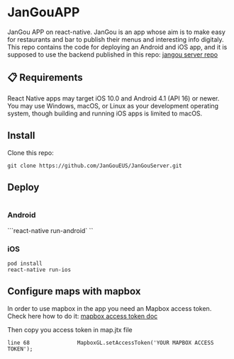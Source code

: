 # JanGouAPP
JanGou APP on react-native. JanGou is an app whose aim is to make easy for restaurants and bar to publish their menus and interesting info digitaly. This repo contains the code for deploying an Android and iOS app, and it is supposed to use the backend published in this repo: [jangou server repo](https://github.com/JanGouEUS/JanGouServer)

## 📋 Requirements
React Native apps may target iOS 10.0 and Android 4.1 (API 16) or newer. You may use Windows, macOS, or Linux as your development operating system, though building and running iOS apps is limited to macOS.
 
## Install
Clone this repo: 
```
git clone https://github.com/JanGouEUS/JanGouServer.git
```

## Deploy
``` yarn install
```
### Android
```react-native run-android`
``
### iOS
``` cd ios
pod install
react-native run-ios
```

## Configure maps with mapbox
In order to use mapbox in the app you need an Mapbox access token. Check here how to do it: [mapbox access token doc](https://docs.mapbox.com/help/how-mapbox-works/access-tokens/)

Then copy you access token in map.jtx file
```
line 68               MapboxGL.setAccessToken('YOUR MAPBOX ACCESS TOKEN');
```






